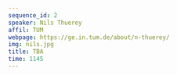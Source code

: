 ```yaml
---
sequence_id: 2
speaker: Nils Thuerey
affil: TUM
webpage: https://ge.in.tum.de/about/n-thuerey/
img: nils.jpg
title: TBA
time: 1145
---
```

